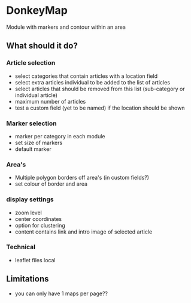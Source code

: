 # DonkeyMap
Module with markers and contour within an area

## What should it do?

### Article selection
- select categories that contain articles with a location field
- select extra articles individual to be added to the list of articles
- select articles that should be removed from this list (sub-category or individual article)
- maximum number of articles
- test a custom field (yet to be named) if the location should be shown

### Marker selection
- marker per category in each module
- set size of markers
- default marker

### Area's
- Multiple polygon borders off area's (in custom fields?)
- set colour of border and area

### display settings
- zoom level
- center coordinates
- option for clustering
- content contains link and intro image of selected article

### Technical
- leaflet files local

## Limitations
- you can only have 1 maps per page??
